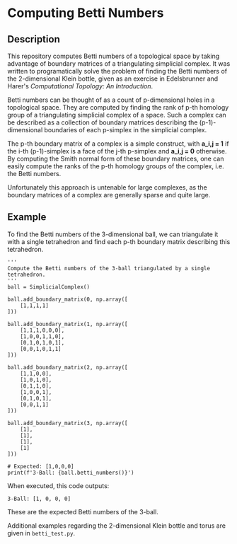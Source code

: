 # Computing Betti Numbers

## Description
This repository computes Betti numbers of a topological space by taking advantage of boundary matrices of a triangulating simplicial complex. It was written to programatically solve the problem of finding the Betti numbers of the 2-dimensional Klein bottle, given as an exercise in Edelsbrunner and Harer's *Computational Topology: An Introduction*.

Betti numbers can be thought of as a count of p-dimensional holes in a topological space. They are computed by finding the rank of p-th homology group of a triangulating simplicial complex of a space. Such a complex can be described as a collection of boundary matrices describing the (p-1)-dimensional boundaries of each p-simplex in the simplicial complex.

The p-th boundary matrix of a complex is a simple construct, with **a_i,j = 1** if the i-th (p-1)-simplex is a face of the j-th p-simplex and **a_i,j = 0** otherwise. By computing the Smith normal form of these boundary matrices, one can easily compute the ranks of the p-th homology groups of the complex, i.e. the Betti numbers.

Unfortunately this approach is untenable for large complexes, as the boundary matrices of a complex  are generally sparse and quite large.

## Example

To find the Betti numbers of the 3-dimensional ball, we can triangulate it with a single tetrahedron and find each p-th boundary matrix describing this tetrahedron.

~~~
'''
Compute the Betti numbers of the 3-ball triangulated by a single tetrahedron.
'''
ball = SimplicialComplex()

ball.add_boundary_matrix(0, np.array([
    [1,1,1,1]
]))

ball.add_boundary_matrix(1, np.array([
    [1,1,1,0,0,0],
    [1,0,0,1,1,0],
    [0,1,0,1,0,1],
    [0,0,1,0,1,1]
]))

ball.add_boundary_matrix(2, np.array([
    [1,1,0,0],
    [1,0,1,0],
    [0,1,1,0],
    [1,0,0,1],
    [0,1,0,1],
    [0,0,1,1]
]))

ball.add_boundary_matrix(3, np.array([
    [1],
    [1],
    [1],
    [1]
]))

# Expected: [1,0,0,0]
print(f'3-Ball: {ball.betti_numbers()}')
~~~

When executed, this code outputs:
~~~
3-Ball: [1, 0, 0, 0]
~~~
These are the expected Betti numbers of the 3-ball.

Additional examples regarding the 2-dimensional Klein bottle and torus are given in `betti_test.py`.
